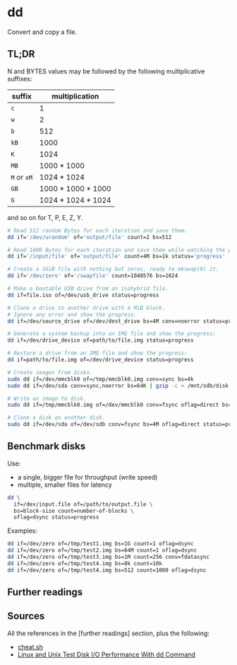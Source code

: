 # dd

Convert and copy a file.

## TL;DR

N and BYTES values may be followed by the following multiplicative suffixes:

| suffix      | multiplication      |
| ----------- | ------------------- |
| `c`         | 1                   |
| `w`         | 2                   |
| `b`         | 512                 |
| `kB`        | 1000                |
| `K`         | 1024                |
| `MB`        | 1000 * 1000         |
| `M` or `xM` | 1024 * 1024         |
| `GB`        | 1000 \* 1000 * 1000 |
| `G`         | 1024 \* 1024 * 1024 |

and so on for T, P, E, Z, Y.

```sh
# Read 512 random Bytes for each iteration and save them.
dd if='/dev/urandom' of='output/file' count=2 bs=512

# Read 1000 Bytes for each iteration and save them while watching the progress.
dd if='/input/file' of='output/file' count=4M bs=1k status='progress'

# Create a 1GiB file with nothing but zeros, ready to mkswap(8) it.
dd if='/dev/zero' of='/swapfile' count=1048576 bs=1024

# Make a bootable USB drive from an isohybrid file.
dd if=file.iso of=/dev/usb_drive status=progress

# Clone a drive to another drive with 4 MiB block.
# Ignore any error and show the progress.
dd if=/dev/source_drive of=/dev/dest_drive bs=4M conv=noerror status=progress

# Generate a system backup into an IMG file and show the progress:
dd if=/dev/drive_device of=path/to/file.img status=progress

# Restore a drive from an IMG file and show the progress:
dd if=path/to/file.img of=/dev/drive_device status=progress

# Create images from disks.
sudo dd if=/dev/mmcblk0 of=/tmp/mmcblk0.img conv=sync bs=4k
sudo dd if=/dev/sda conv=sync,noerror bs=64K | gzip -c > /mnt/sdb/disk.img.gz

# Write an image to disk.
sudo dd if=/tmp/mmcblk0.img of=/dev/mmcblk0 conv=fsync oflag=direct bs=4M status=progress

# Clone a disk on another disk.
sudo dd if=/dev/sda of=/dev/sdb conv=fsync bs=4M oflag=direct status=progress
```

## Benchmark disks

Use:

- a single, bigger file for throughput (write speed)
- multiple, smaller files for latency

```sh
dd \
  if=/dev/input.file of=/path/to/output.file \
  bs=block-size count=number-of-blocks \
  oflag=dsync status=progress
```

Examples:

```sh
dd if=/dev/zero of=/tmp/test1.img bs=1G count=1 oflag=dsync
dd if=/dev/zero of=/tmp/test2.img bs=64M count=1 oflag=dsync
dd if=/dev/zero of=/tmp/test3.img bs=1M count=256 conv=fdatasync
dd if=/dev/zero of=/tmp/test4.img bs=8k count=10k
dd if=/dev/zero of=/tmp/test4.img bs=512 count=1000 oflag=dsync
```

## Further readings

## Sources

All the references in the [further readings] section, plus the following:

- [cheat.sh]
- [Linux and Unix Test Disk I/O Performance With dd Command]

<!-- project's references -->
<!-- internal references -->
<!-- external references -->
[cheat.sh]: https://cheat.sh/dd
[how to create a disk image in linux]: https://itstillworks.com/clone-hard-drive-ubuntu-6884403.html
[linux and unix test disk i/o performance with dd command]: https://www.cyberciti.biz/faq/howto-linux-unix-test-disk-performance-with-dd-command/
